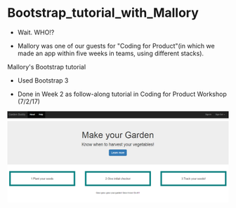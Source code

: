 # Bootstrap_tutorial_with_Mallory

- Wait. WHO!?

- Mallory was one of our guests for "Coding for Product"(in which we 
  made an app within five weeks in teams, using different stacks).
  
Mallory's Bootstrap tutorial

- Used Bootstrap 3

- Done in Week 2 as follow-along tutorial in Coding for Product Workshop (7/2/17)

![bootstraptut](bootstraptut.png)
